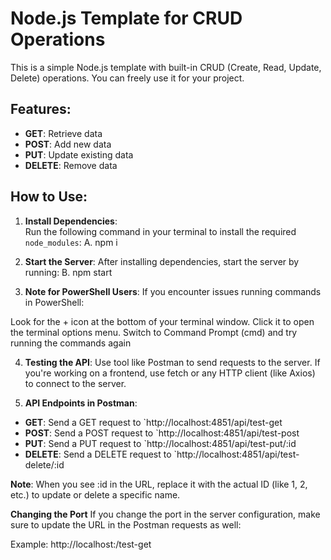 # Node.js Template for CRUD Operations

This is a simple Node.js template with built-in CRUD (Create, Read, Update, Delete) operations. You can freely use it for your project.

## Features:
- **GET**: Retrieve data
- **POST**: Add new data
- **PUT**: Update existing data
- **DELETE**: Remove data

## How to Use:

1. **Install Dependencies**:  
   Run the following command in your terminal to install the required `node_modules`:
  A. npm i

2. **Start the Server**:
   After installing dependencies, start the server by running:
  B. npm start
3. **Note for PowerShell Users**:
If you encounter issues running commands in PowerShell:

Look for the + icon at the bottom of your terminal window.
Click it to open the terminal options menu.
Switch to Command Prompt (cmd) and try running the commands again

4. **Testing the API**:
Use tool like Postman to send requests to the server.
If you're working on a frontend, use fetch or any HTTP client (like Axios) to connect to the server.

5. **API Endpoints in Postman**:
- **GET**: Send a GET request to `http://localhost:4851/api/test-get
- **POST**: Send a POST request to `http://localhost:4851/api/test-post
- **PUT**: Send a PUT request to `http://localhost:4851/api/test-put/:id
- **DELETE**: Send a DELETE request to `http://localhost:4851/api/test-delete/:id

**Note**: When you see :id in the URL, replace it with the actual ID (like 1, 2, etc.) to update or delete a specific name.

**Changing the Port**
 If you change the port in the server configuration, make sure to update the URL in the Postman requests as well:

Example: http://localhost:<YourPort>/test-get
